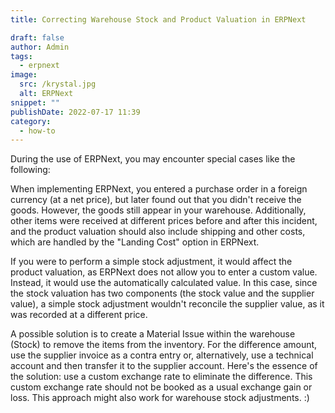 ```yaml
---
title: Correcting Warehouse Stock and Product Valuation in ERPNext

draft: false
author: Admin
tags:
  - erpnext
image:
  src: /krystal.jpg
  alt: ERPNext
snippet: ""
publishDate: 2022-07-17 11:39
category:
  - how-to
---
```


During the use of ERPNext, you may encounter special cases like the following:

When implementing ERPNext, you entered a purchase order in a foreign currency (at a net price), but later found out that you didn't receive the goods. However, the goods still appear in your warehouse. Additionally, other items were received at different prices before and after this incident, and the product valuation should also include shipping and other costs, which are handled by the "Landing Cost" option in ERPNext.

If you were to perform a simple stock adjustment, it would affect the product valuation, as ERPNext does not allow you to enter a custom value. Instead, it would use the automatically calculated value. In this case, since the stock valuation has two components (the stock value and the supplier value), a simple stock adjustment wouldn't reconcile the supplier value, as it was recorded at a different price.

A possible solution is to create a Material Issue within the warehouse (Stock) to remove the items from the inventory. For the difference amount, use the supplier invoice as a contra entry or, alternatively, use a technical account and then transfer it to the supplier account. Here's the essence of the solution: use a custom exchange rate to eliminate the difference. This custom exchange rate should not be booked as a usual exchange gain or loss. This approach might also work for warehouse stock adjustments. :)
